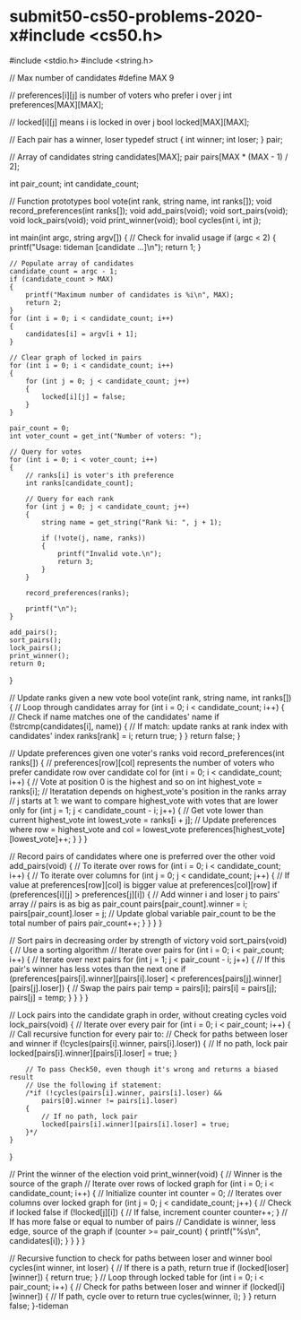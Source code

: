 # submit50-cs50-problems-2020-x#include <cs50.h>
#include <stdio.h>
#include <string.h>

// Max number of candidates
#define MAX 9

// preferences[i][j] is number of voters who prefer i over j
int preferences[MAX][MAX];

// locked[i][j] means i is locked in over j
bool locked[MAX][MAX];

// Each pair has a winner, loser
typedef struct
{
    int winner;
    int loser;
}
pair;

// Array of candidates
string candidates[MAX];
pair pairs[MAX * (MAX - 1) / 2];

int pair_count;
int candidate_count;

// Function prototypes
bool vote(int rank, string name, int ranks[]);
void record_preferences(int ranks[]);
void add_pairs(void);
void sort_pairs(void);
void lock_pairs(void);
void print_winner(void);
bool cycles(int i, int j);

int main(int argc, string argv[])
{
    // Check for invalid usage
    if (argc < 2)
    {
        printf("Usage: tideman [candidate ...]\n");
        return 1;
    }

    // Populate array of candidates
    candidate_count = argc - 1;
    if (candidate_count > MAX)
    {
        printf("Maximum number of candidates is %i\n", MAX);
        return 2;
    }
    for (int i = 0; i < candidate_count; i++)
    {
        candidates[i] = argv[i + 1];
    }

    // Clear graph of locked in pairs
    for (int i = 0; i < candidate_count; i++)
    {
        for (int j = 0; j < candidate_count; j++)
        {
            locked[i][j] = false;
        }
    }

    pair_count = 0;
    int voter_count = get_int("Number of voters: ");

    // Query for votes
    for (int i = 0; i < voter_count; i++)
    {
        // ranks[i] is voter's ith preference
        int ranks[candidate_count];

        // Query for each rank
        for (int j = 0; j < candidate_count; j++)
        {
            string name = get_string("Rank %i: ", j + 1);

            if (!vote(j, name, ranks))
            {
                printf("Invalid vote.\n");
                return 3;
            }
        }

        record_preferences(ranks);

        printf("\n");
    }

    add_pairs();
    sort_pairs();
    lock_pairs();
    print_winner();
    return 0;
}

// Update ranks given a new vote
bool vote(int rank, string name, int ranks[])
{
    // Loop through candidates array
    for (int i = 0; i < candidate_count; i++)
    {
        // Check if name matches one of the candidates' name
        if (!strcmp(candidates[i], name))
        {
            // If match: update ranks at rank index with candidates' index
            ranks[rank] = i;
            return true;
        }
    }
    return false;
}

// Update preferences given one voter's ranks
void record_preferences(int ranks[])
{
    // preferences[row][col] represents the number of voters who prefer candidate row over candidate col
    for (int i = 0; i < candidate_count; i++)
    {
        // Vote at position 0 is the highest and so on
        int highest_vote = ranks[i];
        // Iteratation depends on highest_vote's position in the ranks array
        // j starts at 1: we want to compare highest_vote with votes that are lower only
        for (int j = 1; j < candidate_count - i; j++)
        {
            // Get vote lower than current highest_vote
            int lowest_vote = ranks[i + j];
            // Update preferences where row = highest_vote and col = lowest_vote
            preferences[highest_vote][lowest_vote]++;
        }
    }
}

// Record pairs of candidates where one is preferred over the other
void add_pairs(void)
{
    // To iterate over rows
    for (int i = 0; i < candidate_count; i++)
    {
        // To iterate over columns
        for (int j = 0; j < candidate_count; j++)
        {
            // If value at preferences[row][col] is bigger value at preferences[col][row]
            if (preferences[i][j] > preferences[j][i])
            {
                // Add winner i and loser j to pairs' array
                // pairs is as big as pair_count
                pairs[pair_count].winner = i;
                pairs[pair_count].loser = j;
                // Update global variable pair_count to be the total number of pairs
                pair_count++;
            }
        }
    }
}

// Sort pairs in decreasing order by strength of victory
void sort_pairs(void)
{
    // Use a sorting algorithm
    // Iterate over pairs
    for (int i = 0; i < pair_count; i++)
    {
        // Iterate over next pairs
        for (int j = 1; j < pair_count - i; j++)
        {
            // If this pair's winner has less votes than the next one
            if (preferences[pairs[i].winner][pairs[i].loser] < preferences[pairs[j].winner][pairs[j].loser])
            {
                // Swap the pairs
                pair temp = pairs[i];
                pairs[i] = pairs[j];
                pairs[j] = temp;
            }
        }
    }
}

// Lock pairs into the candidate graph in order, without creating cycles
void lock_pairs(void)
{
    // Iterate over every pair
    for (int i = 0; i < pair_count; i++)
    {
        // Call recursive function for every pair to:
        // Check for paths between loser and winner
        if (!cycles(pairs[i].winner, pairs[i].loser))
        {
            // If no path, lock pair
            locked[pairs[i].winner][pairs[i].loser] = true;
        }

        // To pass Check50, even though it's wrong and returns a biased result
        // Use the following if statement:
        /*if (!cycles(pairs[i].winner, pairs[i].loser) &&
            pairs[0].winner != pairs[i].loser)
        {
            // If no path, lock pair
            locked[pairs[i].winner][pairs[i].loser] = true;
        }*/
    }
}

// Print the winner of the election
void print_winner(void)
{
    // Winner is the source of the graph
    // Iterate over rows of locked graph
    for (int i = 0; i < candidate_count; i++)
    {
        // Initialize counter
        int counter = 0;
        // Iterates over columns over locked graph
        for (int j = 0; j < candidate_count; j++)
        {
            // Check if locked false
            if (!locked[j][i])
            {
                // If false, increment counter
                counter++;
            }
            // If has more false or equal to number of pairs
            // Candidate is winner, less edge, source of the graph
            if (counter >= pair_count)
            {
                printf("%s\n", candidates[i]);
            }
        }
    }
}

// Recursive function to check for paths between loser and winner
bool cycles(int winner, int loser)
{
    // If there is a path, return true
    if (locked[loser][winner])
    {
        return true;
    }
    // Loop through locked table
    for (int i = 0; i < pair_count; i++)
    {
        // Check for paths between loser and winner
        if (locked[i][winner])
        {
            // If path, cycle over to return true
            cycles(winner, i);
        }
    }
    return false;
}-tideman
